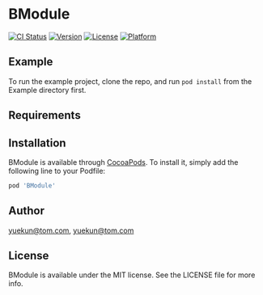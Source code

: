 # BModule

[![CI Status](https://img.shields.io/travis/yuekun@tom.com/BModule.svg?style=flat)](https://travis-ci.org/yuekun@tom.com/BModule)
[![Version](https://img.shields.io/cocoapods/v/BModule.svg?style=flat)](https://cocoapods.org/pods/BModule)
[![License](https://img.shields.io/cocoapods/l/BModule.svg?style=flat)](https://cocoapods.org/pods/BModule)
[![Platform](https://img.shields.io/cocoapods/p/BModule.svg?style=flat)](https://cocoapods.org/pods/BModule)

## Example

To run the example project, clone the repo, and run `pod install` from the Example directory first.

## Requirements

## Installation

BModule is available through [CocoaPods](https://cocoapods.org). To install
it, simply add the following line to your Podfile:

```ruby
pod 'BModule'
```

## Author

yuekun@tom.com, yuekun@tom.com

## License

BModule is available under the MIT license. See the LICENSE file for more info.

